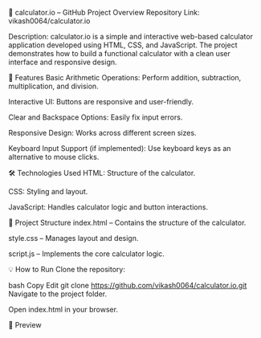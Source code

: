 🔢 calculator.io – GitHub Project Overview
Repository Link: vikash0064/calculator.io

Description:
calculator.io is a simple and interactive web-based calculator application developed using HTML, CSS, and JavaScript. The project demonstrates how to build a functional calculator with a clean user interface and responsive design.

🚀 Features
Basic Arithmetic Operations: Perform addition, subtraction, multiplication, and division.

Interactive UI: Buttons are responsive and user-friendly.

Clear and Backspace Options: Easily fix input errors.

Responsive Design: Works across different screen sizes.

Keyboard Input Support (if implemented): Use keyboard keys as an alternative to mouse clicks.

🛠️ Technologies Used
HTML: Structure of the calculator.

CSS: Styling and layout.

JavaScript: Handles calculator logic and button interactions.

📂 Project Structure
index.html – Contains the structure of the calculator.

style.css – Manages layout and design.

script.js – Implements the core calculator logic.

💡 How to Run
Clone the repository:

bash
Copy
Edit
git clone https://github.com/vikash0064/calculator.io.git
Navigate to the project folder.

Open index.html in your browser.

📸 Preview
